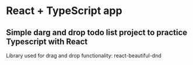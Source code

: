 # React + TypeScript app

## Simple darg and drop todo list project to practice Typescript with React

Library used for drag and drop functionality: react-beautiful-dnd
